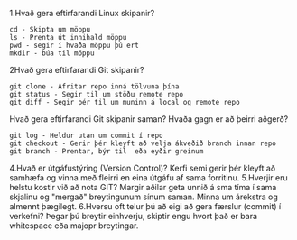 1.Hvað gera eftirfarandi Linux skipanir?

    cd - Skipta um möppu	
    ls - Prenta út innihald möppu
    pwd - segir í hvaða möppu þú ert
    mkdir - búa til möppu

2Hvað gera eftirfarandi Git skipanir?

    git clone - Afritar repo inná tölvuna þína
    git status - Segir til um stöðu remote repo
    git diff - Segir þér til um muninn á local og remote repo

Hvað gera eftirfarandi Git skipanir saman? Hvaða gagn er að þeirri aðgerð?

    git log - Heldur utan um commit í repo
    git checkout - Gerir þér kleyft að velja ákveðið branch innan repo
    git branch - Prentar, býr til  eða eyðir greinum
4.Hvað er útgáfustýring (Version Control)?
Kerfi semi gerir þér kleyft að samhæfa og vinna með fleirri en eina útgáfu af sama forritinu.
5.Hverjir eru helstu kostir við að nota GIT?
Margir aðilar geta unnið á sma tíma í sama skjalinu og "mergað" breytingunum sínum saman.  Minna um árekstra og almennt þægilegt.
6.Hversu oft telur þú að eigi að gera færslur (commit) í verkefni?
Þegar þú breytir einhverju, skiptir engu hvort það er bara whitespace eða majopr breytingar.
